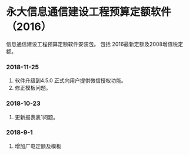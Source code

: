 # 永大信息通信建设工程预算定额软件（2016）
信息通信建设工程预算定额软件安装包。
包括  2016最新定额及2008增值税定额。


### 2018-11-25 
1. 软件升级到4.5.0 正式向用户提供微信授权功能。
2. 修正模板问题。


### 2018-10-23 
1. 更新报表表1问题。

### 2018-9-1 
1. 增加广电定额及模板



